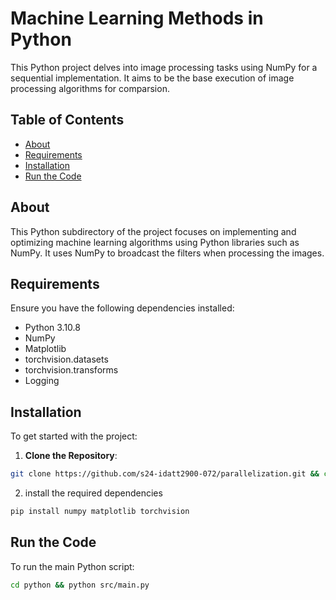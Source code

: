 # Machine Learning Methods in Python

This Python project delves into image processing tasks using NumPy for a sequential implementation. It aims to be the base execution of image processing algorithms for comparsion.


## Table of Contents
- [About](#about)
- [Requirements](#requirements)
- [Installation](#installation)
- [Run the Code](#run-the-code)

## About
This Python subdirectory of the project focuses on implementing and optimizing machine learning algorithms using Python libraries such as NumPy. It uses NumPy to broadcast the filters when processing the images. 

## Requirements
Ensure you have the following dependencies installed:
- Python 3.10.8
- NumPy
- Matplotlib
- torchvision.datasets
- torchvision.transforms
- Logging

## Installation
To get started with the project:

1.  **Clone the Repository**:
```bash
git clone https://github.com/s24-idatt2900-072/parallelization.git && cd parallelization/rust/
```
2. install the required dependencies
```bash
pip install numpy matplotlib torchvision
```

## Run the Code
To run the main Python script:
```bash
cd python && python src/main.py
```